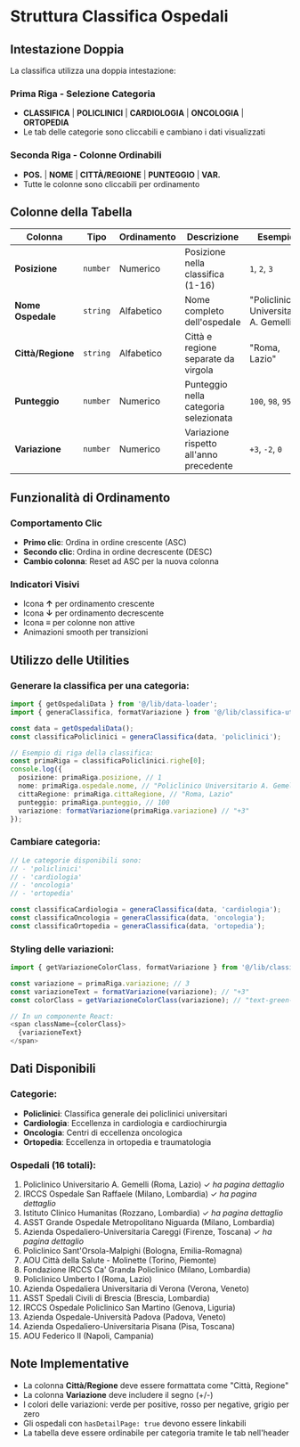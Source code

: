 # Struttura Classifica Ospedali

## Intestazione Doppia

La classifica utilizza una doppia intestazione:

### Prima Riga - Selezione Categoria
- **CLASSIFICA** | **POLICLINICI** | **CARDIOLOGIA** | **ONCOLOGIA** | **ORTOPEDIA**
- Le tab delle categorie sono cliccabili e cambiano i dati visualizzati

### Seconda Riga - Colonne Ordinabili  
- **POS.** | **NOME** | **CITTÀ/REGIONE** | **PUNTEGGIO** | **VAR.**
- Tutte le colonne sono cliccabili per ordinamento

## Colonne della Tabella

| Colonna | Tipo | Ordinamento | Descrizione | Esempio |
|---------|------|-------------|-------------|---------|
| **Posizione** | `number` | Numerico | Posizione nella classifica (1-16) | `1`, `2`, `3` |
| **Nome Ospedale** | `string` | Alfabetico | Nome completo dell'ospedale | "Policlinico Universitario A. Gemelli" |
| **Città/Regione** | `string` | Alfabetico | Città e regione separate da virgola | "Roma, Lazio" |
| **Punteggio** | `number` | Numerico | Punteggio nella categoria selezionata | `100`, `98`, `95` |
| **Variazione** | `number` | Numerico | Variazione rispetto all'anno precedente | `+3`, `-2`, `0` |

## Funzionalità di Ordinamento

### Comportamento Clic
- **Primo clic**: Ordina in ordine crescente (ASC)
- **Secondo clic**: Ordina in ordine decrescente (DESC)
- **Cambio colonna**: Reset ad ASC per la nuova colonna

### Indicatori Visivi
- Icona **↑** per ordinamento crescente
- Icona **↓** per ordinamento decrescente  
- Icona **≡** per colonne non attive
- Animazioni smooth per transizioni

## Utilizzo delle Utilities

### Generare la classifica per una categoria:

```typescript
import { getOspedaliData } from '@/lib/data-loader';
import { generaClassifica, formatVariazione } from '@/lib/classifica-utils';

const data = getOspedaliData();
const classificaPoliclinici = generaClassifica(data, 'policlinici');

// Esempio di riga della classifica:
const primaRiga = classificaPoliclinici.righe[0];
console.log({
  posizione: primaRiga.posizione, // 1
  nome: primaRiga.ospedale.nome, // "Policlinico Universitario A. Gemelli"
  cittaRegione: primaRiga.cittaRegione, // "Roma, Lazio"
  punteggio: primaRiga.punteggio, // 100
  variazione: formatVariazione(primaRiga.variazione) // "+3"
});
```

### Cambiare categoria:

```typescript
// Le categorie disponibili sono:
// - 'policlinici'
// - 'cardiologia' 
// - 'oncologia'
// - 'ortopedia'

const classificaCardiologia = generaClassifica(data, 'cardiologia');
const classificaOncologia = generaClassifica(data, 'oncologia');
const classificaOrtopedia = generaClassifica(data, 'ortopedia');
```

### Styling delle variazioni:

```typescript
import { getVariazioneColorClass, formatVariazione } from '@/lib/classifica-utils';

const variazione = primaRiga.variazione; // 3
const variazioneText = formatVariazione(variazione); // "+3"
const colorClass = getVariazioneColorClass(variazione); // "text-green-600"

// In un componente React:
<span className={colorClass}>
  {variazioneText}
</span>
```

## Dati Disponibili

### Categorie:
- **Policlinici**: Classifica generale dei policlinici universitari
- **Cardiologia**: Eccellenza in cardiologia e cardiochirurgia  
- **Oncologia**: Centri di eccellenza oncologica
- **Ortopedia**: Eccellenza in ortopedia e traumatologia

### Ospedali (16 totali):
1. Policlinico Universitario A. Gemelli (Roma, Lazio) ✓ *ha pagina dettaglio*
2. IRCCS Ospedale San Raffaele (Milano, Lombardia) ✓ *ha pagina dettaglio*
3. Istituto Clinico Humanitas (Rozzano, Lombardia) ✓ *ha pagina dettaglio*
4. ASST Grande Ospedale Metropolitano Niguarda (Milano, Lombardia)
5. Azienda Ospedaliero-Universitaria Careggi (Firenze, Toscana) ✓ *ha pagina dettaglio*
6. Policlinico Sant'Orsola-Malpighi (Bologna, Emilia-Romagna)
7. AOU Città della Salute - Molinette (Torino, Piemonte)
8. Fondazione IRCCS Ca' Granda Policlinico (Milano, Lombardia)
9. Policlinico Umberto I (Roma, Lazio)
10. Azienda Ospedaliera Universitaria di Verona (Verona, Veneto)
11. ASST Spedali Civili di Brescia (Brescia, Lombardia)
12. IRCCS Ospedale Policlinico San Martino (Genova, Liguria)
13. Azienda Ospedale-Università Padova (Padova, Veneto)
14. Azienda Ospedaliero-Universitaria Pisana (Pisa, Toscana)
15. AOU Federico II (Napoli, Campania)

## Note Implementative

- La colonna **Città/Regione** deve essere formattata come "Città, Regione"
- La colonna **Variazione** deve includere il segno (+/-)
- I colori delle variazioni: verde per positive, rosso per negative, grigio per zero
- Gli ospedali con `hasDetailPage: true` devono essere linkabili
- La tabella deve essere ordinabile per categoria tramite le tab nell'header